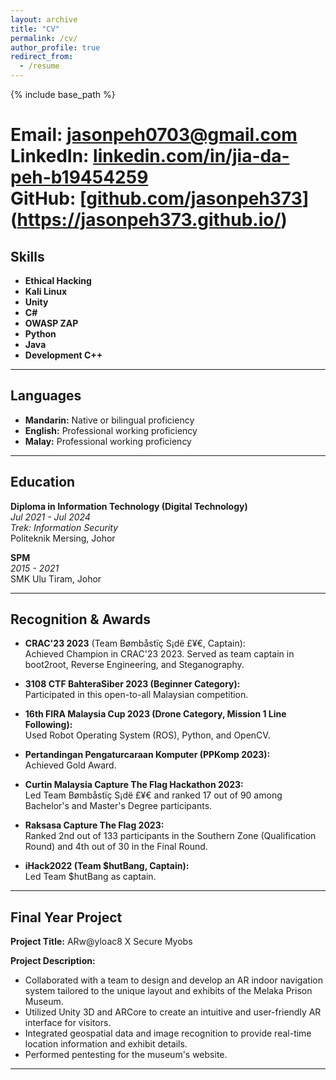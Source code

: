 ```yaml
---
layout: archive
title: "CV"
permalink: /cv/
author_profile: true
redirect_from:
  - /resume
---
```


{% include base_path %}

**Email:** [jasonpeh0703@gmail.com](mailto:jasonpeh0703@gmail.com)  
**LinkedIn:** [linkedin.com/in/jia-da-peh-b19454259](https://linkedin.com/in/jia-da-peh-b19454259)  
**GitHub:** [[github.com/jasonpeh373](https://github.com/jasonpeh373)](https://jasonpeh373.github.io/)
=====

## Skills

- **Ethical Hacking**
- **Kali Linux**
- **Unity**
- **C#**
- **OWASP ZAP**
- **Python**
- **Java**
- **Development C++**

---

## Languages

- **Mandarin:** Native or bilingual proficiency
- **English:** Professional working proficiency
- **Malay:** Professional working proficiency

---

## Education

**Diploma in Information Technology (Digital Technology)**  
*Jul 2021 - Jul 2024*  
*Trek: Information Security*  
Politeknik Mersing, Johor

**SPM**  
*2015 - 2021*  
SMK Ulu Tiram, Johor

---

## Recognition & Awards

- **CRAC'23 2023** (Team Bømbåstïç S¡dë £¥€, Captain):  
  Achieved Champion in CRAC'23 2023. Served as team captain in boot2root, Reverse Engineering, and Steganography.

- **3108 CTF BahteraSiber 2023 (Beginner Category):**  
  Participated in this open-to-all Malaysian competition.

- **16th FIRA Malaysia Cup 2023 (Drone Category, Mission 1 Line Following):**  
  Used Robot Operating System (ROS), Python, and OpenCV.

- **Pertandingan Pengaturcaraan Komputer (PPKomp 2023):**  
  Achieved Gold Award.

- **Curtin Malaysia Capture The Flag Hackathon 2023:**  
  Led Team Bømbåstïç S¡dë £¥€ and ranked 17 out of 90 among Bachelor's and Master's Degree participants.

- **Raksasa Capture The Flag 2023:**  
  Ranked 2nd out of 133 participants in the Southern Zone (Qualification Round) and 4th out of 30 in the Final Round.

- **iHack2022 (Team $hutBang, Captain):**  
  Led Team $hutBang as captain.

---

## Final Year Project

**Project Title:** ARw@yloac8 X Secure Myobs

**Project Description:**

- Collaborated with a team to design and develop an AR indoor navigation system tailored to the unique layout and exhibits of the Melaka Prison Museum.
- Utilized Unity 3D and ARCore to create an intuitive and user-friendly AR interface for visitors.
- Integrated geospatial data and image recognition to provide real-time location information and exhibit details.
- Performed pentesting for the museum's website.

---

